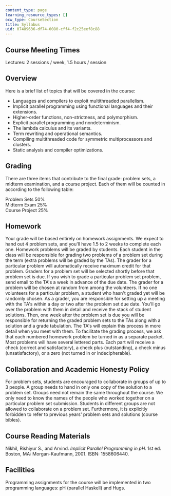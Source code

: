 ```yaml
---
content_type: page
learning_resource_types: []
ocw_type: CourseSection
title: Syllabus
uid: 07489636-df74-0080-cff4-f2c25eef8c88
---
```


Course Meeting Times
--------------------

Lectures: 2 sessions / week, 1.5 hours / session

Overview
--------

Here is a brief list of topics that will be covered in the course:

*   Languages and compilers to exploit multithreaded parallelism.
*   Implicit parallel programming using functional languages and their extensions.
*   Higher-order functions, non-strictness, and polymorphism.
*   Explicit parallel programming and nondeterminism.
*   The lambda calculus and its variants.
*   Term rewriting and operational semantics.
*   Compiling multithreaded code for symmetric multiprocessors and clusters.
*   Static analysis and compiler optimizations.

Grading
-------

There are three items that contribute to the final grade: problem sets, a midterm examination, and a course project. Each of them will be counted in according to the following table:  
  
Problem Sets 50%  
Midterm Exam 25%  
Course Project 25%

Homework
--------

Your grade will be based entirely on homework assignments. We expect to hand out 4 problem sets, and you'll have 1.5 to 2 weeks to complete each one. Homework problems will be graded by students. Each student in the class will be responsible for grading two problems of a problem set during the term (extra problems will be graded by the TAs). The grader for a particular problem will automatically receive maximum credit for that problem. Graders for a problem set will be selected shortly before that problem set is due. If you wish to grade a particular problem set problem, send email to the TA's a week in advance of the due date. The grader for a problem will be chosen at random from among the volunteers. If no one volunteers for a particular problem, a student who hasn't graded yet will be randomly chosen. As a grader, you are responsible for setting up a meeting with the TA's within a day or two after the problem set due date. You'll go over the problem with them in detail and receive the stack of student solutions. Then, one week after the problem set is due you will be responsible for returning the graded problem sets to the TAs along with a solution and a grade tabulation. The TA's will explain this process in more detail when you meet with them. To facilitate the grading process, we ask that each numbered homework problem be turned in as a separate packet. Most problems will have several lettered parts. Each part will receive a check (correct and satisfactory), a check plus (outstanding), a check minus (unsatisfactory), or a zero (not turned in or indecipherable).

Collaboration and Academic Honesty Policy
-----------------------------------------

For problem sets, students are encouraged to collaborate in groups of up to 3 people. A group needs to hand in only one copy of the solution to a problem set. Groups need not remain the same throughout the course. We only need to know the names of the people who worked together on a particular problem set submission. Students in different groups are not allowed to collaborate on a problem set. Furthermore, it is explicitly forbidden to refer to previous years' problem sets and solutions (course bibles).

Course Reading Materials
------------------------

Nikhil, Rishiyur S., and Arvind. _Implicit Parallel Programming in pH_. 1st ed. Boston, MA: Morgan-Kaufmann, 2001. ISBN: 1558606440.

Facilities
----------

Programming assignments for the course will be implemented in two programming languages: pH (parallel Haskell) and Hugs.